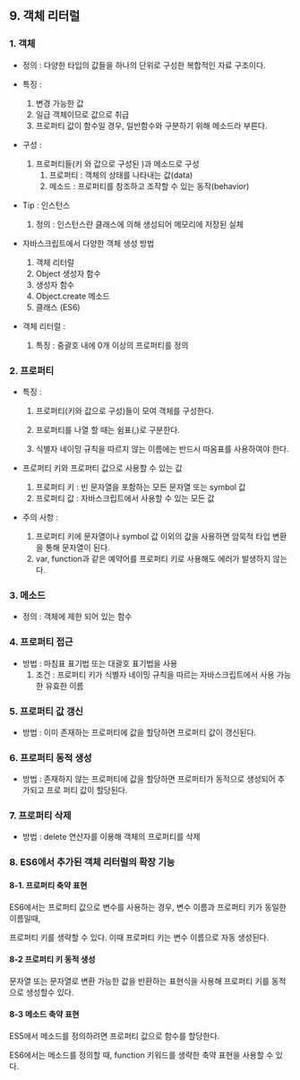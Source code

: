 ## 9. 객체 리터럴

### 1. 객체

- 정의 : 다양한 타입의 값들을 하나의 단위로 구성한 복합적인 자료 구조이다.
- 특징 : 
  1. 변경 가능한 값
  2. 일급 객체이므로 값으로 취급
  3. 프로퍼티 값이 함수일 경우, 일반함수와 구분하기 위해 메소드라 부른다.

- 구성 : 
  1. 프로퍼티들(키 와 값으로 구성된 )과 메소드로 구성
     1. 프로퍼티 : 객체의  상태를 나타내는 값(data)
     2. 메소드 : 프로퍼티를 참조하고 조작할 수 있는 동작(behavior)

- Tip : 인스턴스
  1. 정의 : 인스턴스란 클래스에 의해 생성되어 메모리에 저장된 실체

- 자바스크립트에서 다양한 객체 생성 방법
  1. 객체 리터럴
  2. Object 생성자 함수
  3. 생성자 함수
  4. Object.create 메소드
  5. 클래스 (ES6)
- 객체 리터럴 : 
  1. 특징 : 중괄호 내에 0개 이상의 프로퍼티를 정의



### 2. 프로퍼티 

- 특징 : 

  1. 프로퍼티(키와 값으로 구성)들이 모여 객체를 구성한다. 

  2. 프로퍼티를 나열 할 때는 쉼표(,)로 구분한다.

  3. 식별자 네이밍 규칙을 따르지 않는 이름에는 반드시 따옴표를 사용하여야 한다.

     

- 프로퍼티 키와 프로퍼티 값으로 사용할 수 있는 값

  1. 프로퍼티 키 : 빈 문자열을 포함하는 모든 문자열 또는 symbol 값
  2. 프로퍼티 값 : 자바스크립트에서 사용할 수 있는 모든 값

- 주의 사항 : 

  1. 프로퍼티 키에 문자열이나 symbol 값 이외의 값을 사용하면 암묵적 타입 변환을 통해 문자열이 된다.
  2. var, function과 같은 예약어를 프로퍼티 키로 사용해도 에러가 발생하지 않는다. 



### 3. 메소드 

- 정의 : 객체에 제한 되어 있는 함수



### 4. 프로퍼티 접근

- 방법 : 마침표 표기법 또는 대괄호 표기법을 사용
  1. 조건 : 프로퍼티 키가 식별자 네이밍 규칙을 따르는 자바스크립트에서 사용 가능한 유효한 			이름



### 5. 프로퍼티 값 갱신

- 방법 : 이미 존재하는 프로퍼티에 값을 할당하면 프로퍼티 값이 갱신된다.



### 6. 프로퍼티 동적 생성

- 방법 : 존재하지 않는 프로퍼티에 값을 할당하면 프로퍼티가 동적으로 생성되어 추가되고 프로			퍼티 값이 할당된다.



### 7. 프로퍼티 삭제 

- 방법 : delete 연산자를 이용해 객체의 프로퍼티를 삭제 



### 8. ES6에서 추가된 객체 리터럴의 확장 기능



#### 8-1. 프로퍼티 축약 표현

ES6에서는 프로퍼티 값으로 변수를 사용하는 경우, 변수 이름과 프로퍼티 키가 동일한 이름일때, 

프로퍼티 키를 생략할 수 있다. 이때 프로퍼티 키는 변수 이름으로 자동 생성된다.



#### 8-2 프로퍼티 키 동적 생성

문자열 또는 문자열로 변환 가능한 값을 반환하는 표현식을 사용해 프로퍼티 키를 동적으로 생성할수 있다. 



#### 8-3 메소드 축약 표현

ES5에서 메소드를 정의하려면 프로퍼티 값으로 함수를 할당한다.

ES6에서는 메소드를 정의할 때, function 키워드를 생략한 축약 표현을 사용할 수 있다. 

